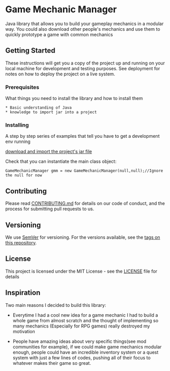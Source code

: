 # Game Mechanic Manager

Java library that allows you to build your gameplay mechanics in a modular way.
You could also download other people's mechanics and use them to quickly prototype a game with common mechanics

## Getting Started

These instructions will get you a copy of the project up and running on your local machine for development and testing purposes. See deployment for notes on how to deploy the project on a live system.

### Prerequisites

What things you need to install the library and how to install them

```
* Basic understanding of Java
* knowledge to import jar into a project
```

### Installing

A step by step series of examples that tell you have to get a development env running

[download and import the project's jar file](https://github.com/matan1905/GameMechanicManager/releases)

Check that you can instantiate the main class object:
```
GameMechanicManager gmm = new GameMechanicManager(null,null);//Ignore the null for now
```


## Contributing

Please read [CONTRIBUTING.md](https://github.com/matan1905/GameMechanicManager/blob/master/CONTRIBUTING.md) for details on our code of conduct, and the process for submitting pull requests to us.

## Versioning

We use [SemVer](http://semver.org/) for versioning. For the versions available, see the [tags on this repository](https://github.com/matan1905/GameMechanicManager/tags). 


## License

This project is licensed under the MIT License - see the [LICENSE](LICENSE) file for details

## Inspiration
Two main reasons I decided to build this library:

*  Everytime I had a cool new idea for a game mechanic I had to build a whole game from almost scratch and the thought of implementing
so many mechanics (Especially for RPG games) really destroyed my motivation

* People have amazing ideas about very specific things(see mod communities for example), if we could make game mechanics modular
enough, people could have an incredible inventory system or a quest system with just a few lines of codes, pushing all of their focus
to whatever makes their game so great.
